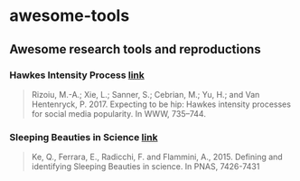# awesome-tools
## Awesome research tools and reproductions

### Hawkes Intensity Process [link](hawkes_intensity_process)
> Rizoiu, M.-A.; Xie, L.; Sanner, S.; Cebrian, M.; Yu, H.; and Van Hentenryck, P. 2017. Expecting to be hip: Hawkes intensity processes for social media popularity. In WWW, 735–744.

### Sleeping Beauties in Science [link](sleeping_beauties_in_science)
> Ke, Q., Ferrara, E., Radicchi, F. and Flammini, A., 2015. Defining and identifying Sleeping Beauties in science. In PNAS, 7426-7431
